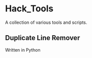 # Hack_Tools

A collection of various tools and scripts.

## Duplicate Line Remover

Written in Python
